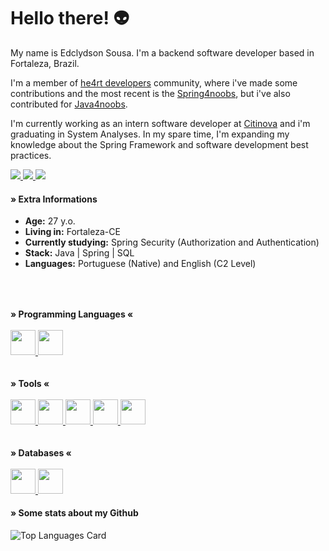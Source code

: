 # Hello there! 👽
My name is Edclydson Sousa. I'm a backend software developer based in Fortaleza, Brazil.

I'm a member of [he4rt developers](https://github.com/he4rt) community, where i've made some contributions and the most recent is the [Spring4noobs](https://github.com/Edclydson/Spring4noobs), but i've also contributed for [Java4noobs](https://github.com/paulorievrs/java4noobs). 

I'm currently working as an intern software developer at [Citinova](https://www.linkedin.com/company/fundacao-ciencia-tecnologia-citinova) and i'm graduating in System Analyses. In my spare time, I'm expanding my knowledge about the Spring Framework and software development best practices.

<div>
 <a href="https://www.linkedin.com/in/edclydson" target="_blank">
  <img src="https://img.shields.io/badge/-LinkedIn-%230077B5?style=for-the-badge&logo=linkedin&logoColor=white" target="_blank">
 </a>
 <a target='_blank' href="https://twitter.com/edclydson">
  <img src="https://img.shields.io/badge/Twitter-1DA1F2?style=for-the-badge&logo=twitter&logoColor=white">
 </a>
 <a target='_blank' href="https://instagram.com/edclydson">
  <img src="https://img.shields.io/badge/Instagram-E4405F?style=for-the-badge&logo=instagram&logoColor=white">
 </a>
</div>

#### » Extra Informations
  * **Age:** 27 y.o.
  * **Living in:** Fortaleza-CE
  * **Currently studying:** Spring Security (Authorization and Authentication)
  * **Stack:** Java | Spring | SQL
  * **Languages:** Portuguese (Native) and English (C2 Level)
  ##
 
  <br>
    <br>  
      <div>
        <b>» Programming Languages «</b>
        <br>
        <br>  
        <a href="https://www.oracle.com/br/java/" target="_blank">
          <img src="https://cdn.jsdelivr.net/gh/devicons/devicon/icons/java/java-original.svg" width="40" height="40"/>
        </a>
        <a href="https://www.python.org/" target="_blank"> 
          <img src="https://cdn.jsdelivr.net/gh/devicons/devicon/icons/python/python-original.svg" width="40" height="40"/>
        </a>
      </div>
      <br><br>
      <div>
        <b>» Tools «</b>
        <br>
        <br>
        <a href="https://spring.io/" target="_blank">
          <img src="https://cdn.jsdelivr.net/gh/devicons/devicon/icons/spring/spring-original.svg" width="40" height="40"/>
        </a>
        <a href="https://www.djangoproject.com/" target="_blank">
          <img src="https://cdn.jsdelivr.net/gh/devicons/devicon/icons/django/django-plain.svg" width="40" height="40"/>
        </a>
        <a href="https://angular.io/" target="_blank">
          <img src="https://cdn.jsdelivr.net/gh/devicons/devicon/icons/angularjs/angularjs-original.svg" width="40" height="40"/>
        </a>
        <a href="https://git-scm.com/" target="_blank">
          <img src="https://cdn.jsdelivr.net/gh/devicons/devicon/icons/git/git-original.svg" width="40" height="40"/>
        </a>
        <a href="https://hub.docker.com/" target="_blank">
          <img src="https://cdn.jsdelivr.net/gh/devicons/devicon/icons/docker/docker-original.svg" width="40" height="40"/>
        </a>
      </div>
        <br>
        <br>
      <div>
        <b>» Databases «</b>
        <br>
        <br>
        <a href="https://mysql.com/" target="_blank">
          <img src="https://cdn.jsdelivr.net/gh/devicons/devicon/icons/mysql/mysql-original.svg" width="40" height="40"/>
        </a>
        <a href="https://postgresql.org/" target="_blank">
          <img src="https://cdn.jsdelivr.net/gh/devicons/devicon/icons/postgresql/postgresql-original.svg" width="40" height="40"/>
        </a>
      </div>

#### » Some stats about my Github
![Top Languages Card](https://github-readme-stats-sigma-five.vercel.app/api/top-langs/?username=edclydson&layout=compact)
      
##


